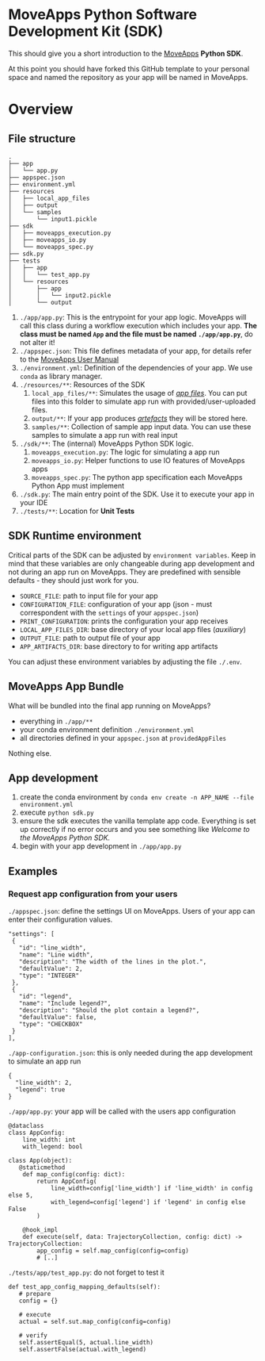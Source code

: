 # MoveApps Python Software Development Kit (SDK)

This should give you a short introduction to the [MoveApps](https://www.moveapps.org) **Python SDK**.

At this point you should have forked this GitHub template to your personal space and named the repository as your app will be named in MoveApps.

# Overview

## File structure

```
.
├── app
│   └── app.py
├── appspec.json
├── environment.yml
├── resources
│   ├── local_app_files
│   ├── output
│   └── samples
│       └── input1.pickle
├── sdk
│   ├── moveapps_execution.py
│   ├── moveapps_io.py
│   └── moveapps_spec.py
├── sdk.py
├── tests
│   ├── app
│   │   └── test_app.py
│   └── resources
│       ├── app
│       │   └── input2.pickle
│       └── output
```

1. `./app/app.py`: This is the entrypoint for your app logic. MoveApps will call this class during a workflow execution which includes your app.
**The class must be named `App` and the file must be named `./app/app.py`**, do not alter it!
1. `./appspec.json`: This file defines metadata of your app, for details refer to the [MoveApps User Manual](https://docs.moveapps.org/#/appspec)
1. `./environment.yml`: Definition of the dependencies of your app. We use `conda` as library manager.
1. `./resources/**`: Resources of the SDK
   1. `local_app_files/**`: Simulates the usage of [*app files*](https://docs.moveapps.org/#/auxiliary). You can put files into this folder to simulate app run with provided/user-uploaded files. 
   1. `output/**`: If your app produces [*artefacts*](https://docs.moveapps.org/#/artefacts_appspec) they will be stored here.
   1. `samples/**`: Collection of sample app input data. You can use these samples to simulate a app run with real input
1. `./sdk/**`: The (internal) MoveApps Python SDK logic.
   1. `moveapps_execution.py`: The logic for simulating a app run
   1. `moveapps_io.py`: Helper functions to use IO features of MoveApps apps
   1. `moveapps_spec.py`: The python app specification each MoveApps Python App must implement
1. `./sdk.py`: The main entry point of the SDK. Use it to execute your app in your IDE
1. `./tests/**`: Location for **Unit Tests**

## SDK Runtime environment

Critical parts of the SDK can be adjusted by `environment variables`. 
Keep in mind that these variables are only changeable during app development and not during an app run on MoveApps.
They are predefined with sensible defaults - they should just work for you.

- `SOURCE_FILE`: path to input file for your app
- `CONFIGURATION_FILE`: configuration of your app (json - must correspondent with the `settings` of your `appspec.json`)
- `PRINT_CONFIGURATION`: prints the configuration your app receives
- `LOCAL_APP_FILES_DIR`: base directory of your local app files (*auxiliary*)
- `OUTPUT_FILE`: path to output file of your app
- `APP_ARTIFACTS_DIR`: base directory to for writing app artifacts

You can adjust these environment variables by adjusting the file `./.env`.

## MoveApps App Bundle

What will be bundled into the final app running on MoveApps?

- everything in `./app/**`
- your conda environment definition `./environment.yml`
- all directories defined in your `appspec.json` at `providedAppFiles` 

Nothing else.

## App development

1. create the conda environment by `conda env create -n APP_NAME --file environment.yml`
1. execute `python sdk.py`
1. ensure the sdk executes the vanilla template app code. Everything is set up correctly if no error occurs and you see something like _Welcome to the MoveApps Python SDK._
1. begin with your app development in `./app/app.py`


## Examples

### Request app configuration from your users

`./appspec.json`: define the settings UI on MoveApps. Users of your app can enter their configuration values.

```
"settings": [
 {
   "id": "line_width",
   "name": "Line width",
   "description": "The width of the lines in the plot.",
   "defaultValue": 2,
   "type": "INTEGER"
 },
 {
   "id": "legend",
   "name": "Include legend?",
   "description": "Should the plot contain a legend?",
   "defaultValue": false,
   "type": "CHECKBOX"
 }
],
```

`./app-configuration.json`: this is only needed during the app development to simulate an app run

```
{
  "line_width": 2,
  "legend": true
}
```

`./app/app.py`: your app will be called with the users app configuration

```
@dataclass
class AppConfig:
    line_width: int
    with_legend: bool

class App(object):
   @staticmethod
    def map_config(config: dict):
        return AppConfig(
            line_width=config['line_width'] if 'line_width' in config else 5,
            with_legend=config['legend'] if 'legend' in config else False
        )
   
    @hook_impl
    def execute(self, data: TrajectoryCollection, config: dict) -> TrajectoryCollection:
        app_config = self.map_config(config=config)
        # [..]
```

`./tests/app/test_app.py`: do not forget to test it

```
def test_app_config_mapping_defaults(self):
   # prepare
   config = {}

   # execute
   actual = self.sut.map_config(config=config)

   # verify
   self.assertEqual(5, actual.line_width)
   self.assertFalse(actual.with_legend)
```
